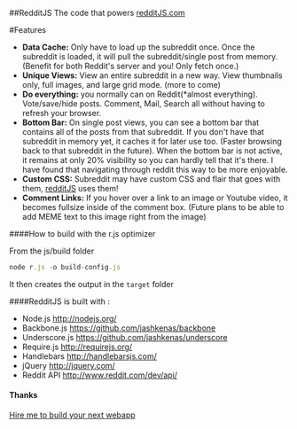 ##RedditJS
The code that powers [redditJS.com](http://www.redditjs.com)

#Features
 * **Data Cache:**  Only have to load up the subreddit once.  Once the subreddit is loaded, it will pull the subreddit/single post from memory. (Benefit for both Reddit's server and you!  Only fetch once.)
 * **Unique Views:**  View an entire subreddit in a new way.  View thumbnails only, full images, and large grid mode.  (more to come)
 * **Do everything:** you normally can on Reddit(*almost everything).  Vote/save/hide posts.  Comment, Mail, Search all without having to refresh your browser.
 * **Bottom Bar:** On single post views, you can see a bottom bar that contains all of the posts from that subreddit.  If you don't have that subreddit in memory yet, it caches it for later use too. (Faster browsing back to that subreddit in the future).  When the bottom bar is not active, it remains at only 20% visibility so you can hardly tell that it's there.  I have found that navigating through reddit this way to be more enjoyable.
 * **Custom CSS:** Subreddit may have custom CSS and flair that goes with them, [redditJS](http://www.redditjs.com) uses them!
 * **Comment Links:** If you hover over a link to an image or Youtube video, it becomes fullsize inside of the comment box.  (Future plans to be able to add MEME text to this image right from the image)

####How to build with the r.js optimizer

From the js/build folder

```js
node r.js -o build-config.js
```

It then creates the output in the `target` folder



####RedditJS is built with :
 * Node.js <http://nodejs.org/>
 * Backbone.js <https://github.com/jashkenas/backbone>
 * Underscore.js <https://github.com/jashkenas/underscore>
 * Require.js <http://requirejs.org/>
 * Handlebars <http://handlebarsjs.com/>
 * jQuery <http://jquery.com/>
 * Reddit API <http://www.reddit.com/dev/api/>

#### Thanks
[Hire me to build your next webapp](mailto:armastevs@gmail.com)
